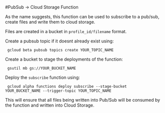 #PubSub -> Cloud Storage Function 

As the name suggests, this function can be used to subscribe to a pub/sub, create files and write them to cloud storage.


Files are created in a bucket in `profile_id/filename` format.

Create a pubsub topic if it doesnt already exist using:

```
 gcloud beta pubsub topics create YOUR_TOPIC_NAME
```


Create a bucket to stage the deployments of the function:

```
 gsutil mb gs://YOUR_BUCKET_NAME
```

Deploy the `subscribe` function using:

```
 gcloud alpha functions deploy subscribe --stage-bucket YOUR_BUCKET_NAME --trigger-topic YOUR_TOPIC_NAME
```

This will ensure that all files being written into Pub/Sub will be consumed by the function and written into Cloud Storage.